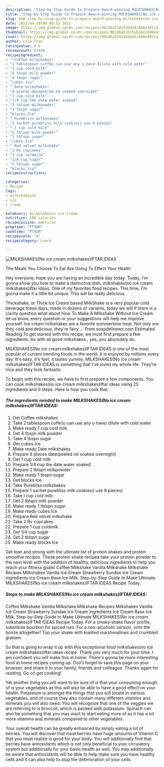 ```yaml
---
description: "Step-by-Step Guide to Prepare Award-winning MILKSHAKES(No ice cream milkshakes)IFTAR IDEAS"
title: "Step-by-Step Guide to Prepare Award-winning MILKSHAKES(No ice cream milkshakes)IFTAR IDEAS"
slug: 160-step-by-step-guide-to-prepare-award-winning-milkshakesno-ice-cream-milkshakesiftar-ideas
date: 2022-04-20T00:09:55.383Z
image: https://img-global.cpcdn.com/recipes/962d6a53415ebd44/680x482cq70/milkshakesno-ice-cream-milkshakesiftar-ideas-recipe-main-photo.jpg
thumbnail: https://img-global.cpcdn.com/recipes/962d6a53415ebd44/680x482cq70/milkshakesno-ice-cream-milkshakesiftar-ideas-recipe-main-photo.jpg
cover: https://img-global.cpcdn.com/recipes/962d6a53415ebd44/680x482cq70/milkshakesno-ice-cream-milkshakesiftar-ideas-recipe-main-photo.jpg
author: Lela Tran
ratingvalue: 4.6
reviewcount: 42489
recipeingredient:
- " Coffee milkshakes"
- "2 tablespoon coffeu can use any u have dilute with cold water"
- "1 cup cold milk"
- "4 tbspn milk powder"
- "4 tbspn sugar"
- "cubes Ice"
- " Date milkshakes"
- "8 pieces datepeeled nd soaked overnight"
- "1 cup cold milk"
- "1/4 cup the date water soaked"
- "2 tblspn milkpowder"
- "1 tbspn sugar"
- "blocks Ice"
- " Purebliss milkshakes"
- "1 sachet purebliss milk cookiesi use 8 pieces"
- " I cup cold milk"
- "2 tblspn milk powder"
- "1 tblspn sugar"
- "cubes Ice"
- " Red velvet milkshake"
- "2 Rv cupcakes"
- "1 cup coldmilk"
- "1/4 cup sugar"
- "2 tblspn sugar"
- "blocks Ice"
recipeinstructions:

categories:
- Recipe
tags:
- milkshakesno
- ice
- cream

katakunci: milkshakesno ice cream 
nutrition: 186 calories
recipecuisine: American
preptime: "PT39M"
cooktime: "PT45M"
recipeyield: "4"
recipecategory: Lunch

---
```



![MILKSHAKES(No ice cream milkshakes)IFTAR IDEAS](https://img-global.cpcdn.com/recipes/962d6a53415ebd44/680x482cq70/milkshakesno-ice-cream-milkshakesiftar-ideas-recipe-main-photo.jpg)

The Meals You Choose To Eat Are Going To Effect Your Health

Hey everyone, hope you are having an incredible day today. Today, I'm gonna show you how to make a distinctive dish, milkshakes(no ice cream milkshakes)iftar ideas. One of my favorites food recipes. This time, I'm gonna make it a little bit unique. This will be really delicious.

Thickshake, or Thick Ice Cream based MilkShake is a very popular cold beverage these days, made in dozens of variants, today we will If there is a clarity question what about How To Make A Milkshake Without Ice Cream let us know, every question or your suggestions will help me improve yourself. Ice cream milkshakes are a favorite summertime treat. Not only are they cold and delicious, they&#39;re fairy … From soapdelinews.com Estimated Reading To get started with this recipe, we must first prepare a few ingredients. As with all good milkshakes , yes, you absolutely do.

MILKSHAKES(No ice cream milkshakes)IFTAR IDEAS is one of the most popular of current trending foods in the world. It is enjoyed by millions every day. It's easy, it's fast, it tastes yummy. MILKSHAKES(No ice cream milkshakes)IFTAR IDEAS is something that I've loved my whole life. They're nice and they look fantastic.


To begin with this recipe, we have to first prepare a few components. You can cook milkshakes(no ice cream milkshakes)iftar ideas using 25 ingredients and 0 steps. Here is how you cook that.

<!--inarticleads1-->

##### The ingredients needed to make MILKSHAKES(No ice cream milkshakes)IFTAR IDEAS:

1. Get  Coffee milkshakes
1. Take 2 tablespoon coffe(u can use any u have) dilute with cold water
1. Make ready 1 cup cold milk
1. Get 4 tbspn milk powder
1. Take 4 tbspn sugar
1. Get cubes Ice
1. Make ready  Date milkshakes
1. Prepare 8 pieces date(peeled nd soaked overnight)
1. Get 1 cup cold milk
1. Prepare 1/4 cup the date water soaked
1. Prepare 2 tblspn milkpowder
1. Make ready 1 tbspn sugar
1. Get blocks Ice
1. Take  Purebliss milkshakes
1. Prepare 1 sachet purebliss milk cookies(i use 8 pieces)
1. Take  I cup cold milk
1. Get 2 tblspn milk powder
1. Make ready 1 tblspn sugar
1. Make ready cubes Ice
1. Prepare  Red velvet milkshake
1. Take 2 Rv cupcakes
1. Prepare 1 cup coldmilk
1. Get 1/4 cup sugar
1. Get 2 tblspn sugar
1. Make ready blocks Ice


Get lean and strong with the ultimate list of protein shakes and protein smoothie recipes. These protein shake recipes take your protein powder to the next level with the addition of healthy, delicious ingredients to help you reach your fitness goals! Coffee Milkshake Vanilla Milkshake Milkshake Recipes Milkshakes Vanilla Ice Cream Strawberry Sundae Ice Cream Ingredients Ice Cream Base Ice Milk. Step-by-Step Guide to Make Ultimate MILKSHAKES(No ice cream milkshakes)IFTAR IDEAS Recipe Today. 

<!--inarticleads2-->

##### Steps to make MILKSHAKES(No ice cream milkshakes)IFTAR IDEAS:



Coffee Milkshake Vanilla Milkshake Milkshake Recipes Milkshakes Vanilla Ice Cream Strawberry Sundae Ice Cream Ingredients Ice Cream Base Ice Milk. Step-by-Step Guide to Make Ultimate MILKSHAKES(No ice cream milkshakes)IFTAR IDEAS Recipe Today. For a smoky shake flavor profile, substitute bourbon for spiced rum. For a non-alcoholic version, omit the booze altogether! Top your shake with toasted marshmallows and crumbled graham. 

So that is going to wrap it up with this exceptional food milkshakes(no ice cream milkshakes)iftar ideas recipe. Thank you very much for your time. I am confident you will make this at home. There's gonna be more interesting food at home recipes coming up. Don't forget to save this page on your browser, and share it to your family, friends and colleague. Thanks again for reading. Go on get cooking!

Yet another thing you will want to be sure of is that your consuming enough of is your vegetables as this will also be able to have a good effect on your health. Potassium is amongst the things that you will locate in various vegetables, and of course they also contain many different vitamins and minerals you will also need. You will recognize that one of the veggies we are referring to is broccoli, which is packed with potassium. Spinach can also be something that you may want to start eating more of as it has a lot more vitamins and minerals compared to other vegetables.

Your overall health can be greatly enhanced by simply eating a lot of berries. You will discover that most berries have huge amounts of Vitamin C that you must realize is good for your body. You will additionally find that berries have antioxidants which is not only beneficial to your circulatory system but additionally for your basic health as well. You may additionally be aware that antioxidants will be able to help make sure you have healthy cells and it can also help to stop the deterioration of your cells.
